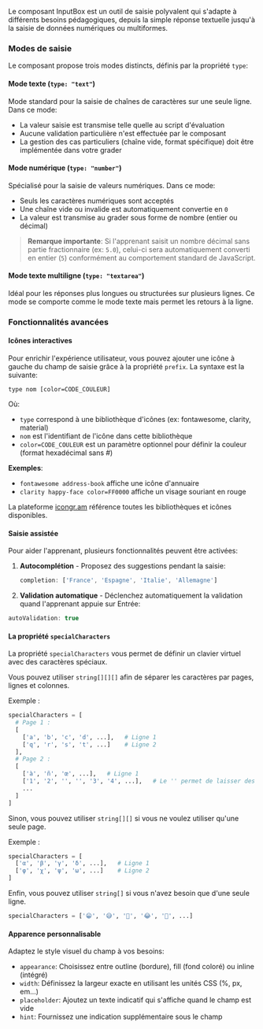 Le composant InputBox est un outil de saisie polyvalent qui s'adapte à différents besoins pédagogiques, depuis la simple réponse textuelle jusqu'à la saisie de données numériques ou multiformes.

### Modes de saisie

Le composant propose trois modes distincts, définis par la propriété `type`:

#### Mode texte (`type: "text"`)

Mode standard pour la saisie de chaînes de caractères sur une seule ligne. Dans ce mode:

- La valeur saisie est transmise telle quelle au script d'évaluation
- Aucune validation particulière n'est effectuée par le composant
- La gestion des cas particuliers (chaîne vide, format spécifique) doit être implémentée dans votre grader

#### Mode numérique (`type: "number"`)

Spécialisé pour la saisie de valeurs numériques. Dans ce mode:

- Seuls les caractères numériques sont acceptés
- Une chaîne vide ou invalide est automatiquement convertie en `0`
- La valeur est transmise au grader sous forme de nombre (entier ou décimal)

> **Remarque importante**: Si l'apprenant saisit un nombre décimal sans partie fractionnaire (ex: `5.0`), celui-ci sera automatiquement converti en entier (`5`) conformément au comportement standard de JavaScript.

#### Mode texte multiligne (`type: "textarea"`)

Idéal pour les réponses plus longues ou structurées sur plusieurs lignes. Ce mode se comporte comme le mode texte mais permet les retours à la ligne.

### Fonctionnalités avancées

#### Icônes interactives

Pour enrichir l'expérience utilisateur, vous pouvez ajouter une icône à gauche du champ de saisie grâce à la propriété `prefix`. La syntaxe est la suivante:

`type nom [color=CODE_COULEUR]`

Où:

- `type` correspond à une bibliothèque d'icônes (ex: fontawesome, clarity, material)
- `nom` est l'identifiant de l'icône dans cette bibliothèque
- `color=CODE_COULEUR` est un paramètre optionnel pour définir la couleur (format hexadécimal sans #)

**Exemples**:

- `fontawesome address-book` affiche une icône d'annuaire
- `clarity happy-face color=FF0000` affiche un visage souriant en rouge

La plateforme [icongr.am](https://icongr.am) référence toutes les bibliothèques et icônes disponibles.

#### Saisie assistée

Pour aider l'apprenant, plusieurs fonctionnalités peuvent être activées:

1. **Autocomplétion** - Proposez des suggestions pendant la saisie:

   ```js
   completion: ['France', 'Espagne', 'Italie', 'Allemagne']
   ```

2. **Validation automatique** - Déclenchez automatiquement la validation quand l'apprenant appuie sur Entrée:

```typescript
autoValidation: true
```

#### La propriété `specialCharacters`

La propriété `specialCharacters` vous permet de définir un clavier virtuel avec des caractères spéciaux.

Vous pouvez utiliser `string[][][]` afin de séparer les caractères par pages, lignes et colonnes.

Exemple :

```py
specialCharacters = [
  # Page 1 :
  [
    ['a', 'b', 'c', 'd', ...],   # Ligne 1
    ['q', 'r', 's', 't', ...]    # Ligne 2
  ],
  # Page 2 :
  [
    ['à', 'ñ', 'œ', ...],   # Ligne 1
    ['1', '2', '', '', '3', '4', ...],   # Le '' permet de laisser des colonnes vides dans la ligne
    ...
  ]
]
```

Sinon, vous pouvez utiliser `string[][]` si vous ne voulez utiliser qu'une seule page.

Exemple :

```py
specialCharacters = [
  ['α', 'β', 'γ', 'δ', ...],   # Ligne 1
  ['φ', 'χ', 'ψ', 'ω', ...]    # Ligne 2
]
```

Enfin, vous pouvez utiliser `string[]` si vous n'avez besoin que d'une seule ligne.

```py
specialCharacters = ['😁', '​😅', '​🤣', '​😂', '​🙂​', ...]
```

#### Apparence personnalisable

Adaptez le style visuel du champ à vos besoins:

- `appearance`: Choisissez entre outline (bordure), fill (fond coloré) ou inline (intégré)
- `width`: Définissez la largeur exacte en utilisant les unités CSS (%, px, em...)
- `placeholder`: Ajoutez un texte indicatif qui s'affiche quand le champ est vide
- `hint`: Fournissez une indication supplémentaire sous le champ
